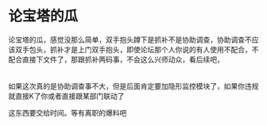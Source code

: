 # 论宝塔的瓜


论宝塔的瓜，感觉没那么简单，双手抱头蹲下是抓补不是协助调查，协助调查不应该双手包头，抓补才是上门双手抱头，即使论坛那个人你说的有人使用不配合，不配合直接下文件了，那跟抓补两码事，不会这么兴师动众，看后续吧，<br />
<br />
<br />
如果这次真的是协助调查事不大，但是后面肯定要加隐形监控模块了，如果你违规就直接K了你或者直接跟某部门联动了

这东西要交给时间。等有离职的爆料吧<img src="static/image/smiley/default/lol.gif" smilieid="12" border="0" alt="" />
